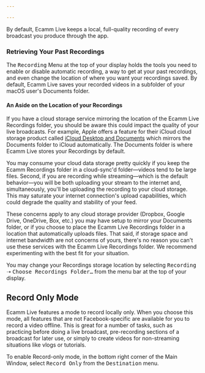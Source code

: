 ```yaml
---

---
```


<!-- ## Local Recordings of Your Broadcasts -->

By default, Ecamm Live keeps a local, full-quality recording of every broadcast you produce through the app.

### Retrieving Your Past Recordings

The <samp>Recording</samp> Menu at the top of your display holds the tools you need to enable or disable automatic recording, a way to get at your past recordings, and even change the location of where you want your recordings saved. By default, Ecamm Live saves your recorded videos in a subfolder of your macOS user's Documents folder. 

<aside class="notice" markdown="1">

#### An Aside on the Location of your Recordings

If you have a cloud storage service mirroring the location of the Ecamm Live Recordings folder, you should be aware this could impact the quality of your live broadcasts. For example, Apple offers a feature for their iCloud cloud storage product called [iCloud Desktop and Documents](https://support.apple.com/en-us/HT206985) which mirrors the Documents folder to iCloud automatically. The Documents folder is where Ecamm Live stores your Recordings by default.

You may consume your cloud data storage pretty quickly if you keep the Ecamm Recordings folder in a cloud-sync'd folder—videos tend to be large files. Second, if you are recording while streaming—which is the default behavior—you will be both uploading your stream to the internet and, simultaneously, you'll be uploading the recording to your cloud storage. This may saturate your internet connection's upload capabilities, which could degrade the quality and stability of your feed.

These concerns apply to any cloud storage provider (Dropbox, Google Drive, OneDrive, Box, etc.) you may have setup to mirror your Documents folder, or if you choose to place the Ecamm Live Recordings folder in a location that automatically uploads files. That said, if storage space and internet bandwidth are not concerns of yours, there's no reason you can't use these services with the Ecamm Live Recordings folder. We recommend experimenting with the best fit for your situation.

You may change your Recordings storage location by selecting <samp>Recording</samp> ➝ <samp>Choose Recordings Folder…</samp> from the menu bar at the top of your display.

</aside>

## Record Only Mode

Ecamm Live features a mode to record locally only. When you choose this mode, all features that are not Facebook-specific are available for you to record a video offline. This is great for a number of tasks, such as practicing before doing a live broadcast, pre-recording sections of a broadcast for later use, or simply to create videos for non-streaming situations like vlogs or tutorials.

To enable Record-only mode, in the bottom right corner of the Main Window, select <samp>Record Only</samp> from the <samp>Destination</samp> menu.